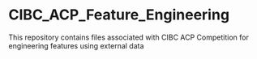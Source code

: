 # CIBC_ACP_Feature_Engineering
This repository contains files associated with CIBC ACP Competition for engineering features using external data
